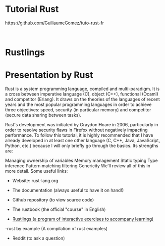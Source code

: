 # Tutorial Rust

https://github.com/GuillaumeGomez/tuto-rust-fr

<br>

# Rustlings

# Presentation by Rust

Rust is a system programming language, compiled and multi-paradigm. It is a cross between imperative language (C), object (C++), functional (Ocaml) and competitor (Erlang). It draws on the theories of the languages of recent years and the most popular programming languages in order to achieve three objectives: speed, security (in particular memory) and competitor (secure data sharing between tasks).

Rust's development was initiated by Graydon Hoare in 2006, particularly in order to resolve security flaws in Firefox without negatively impacting performance. To follow this tutorial, it is highly recommended that I have already developed in at least one other language (C, C++, Java, JavaScript, Python, etc.) because I will only briefly go through the basics. Its strengths are:

Managing ownership of variables
Memory management
Static typing
Type inference
Pattern matching filtering
Genericity
We'll review all of this in more detail. Some useful links:

- Website: rust-lang.org

- The documentation (always useful to have it on hand!)

- Github repository (to view source code)

- The rustbook (the official "course" in English)

- <a href="https://github.com/rust-lang/rustlings/">Rustlings (a program of interactive exercises to accompany learning)</a>

-rust by example (A compilation of rust examples)

- Reddit (to ask a question)
